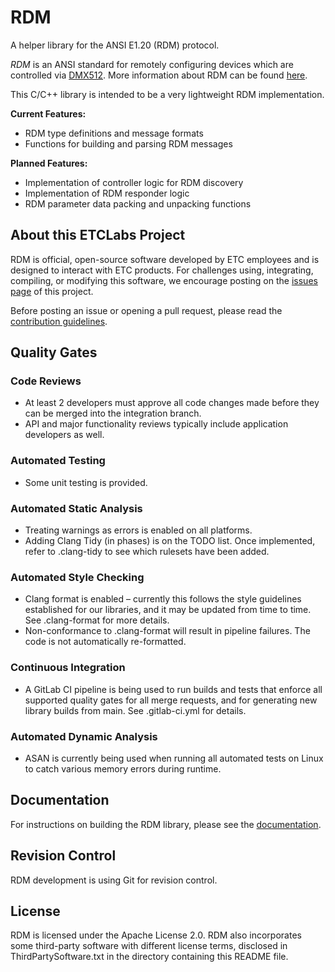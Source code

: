 # RDM

A helper library for the ANSI E1.20 (RDM) protocol.

*RDM* is an ANSI standard for remotely configuring devices which are controlled via
[DMX512](https://en.wikipedia.org/wiki/DMX512). More information about RDM can be found
[here](http://www.rdmprotocol.org).

This C/C++ library is intended to be a very lightweight RDM implementation.

**Current Features:**

* RDM type definitions and message formats
* Functions for building and parsing RDM messages

**Planned Features:**

* Implementation of controller logic for RDM discovery
* Implementation of RDM responder logic
* RDM parameter data packing and unpacking functions

## About this ETCLabs Project

RDM is official, open-source software developed by ETC employees and is designed to interact with
ETC products. For challenges using, integrating, compiling, or modifying this software, we
encourage posting on the [issues page](https://github.com/ETCLabs/RDM/issues) of this project.

Before posting an issue or opening a pull request, please read the
[contribution guidelines](./CONTRIBUTING.md).

## Quality Gates

### Code Reviews

* At least 2 developers must approve all code changes made before they can be merged into the integration branch.
* API and major functionality reviews typically include application developers as well.

### Automated Testing

* Some unit testing is provided.

### Automated Static Analysis

* Treating warnings as errors is enabled on all platforms.
* Adding Clang Tidy (in phases) is on the TODO list. Once implemented, refer to
.clang-tidy to see which rulesets have been added.

### Automated Style Checking

* Clang format is enabled – currently this follows the style guidelines established for our libraries,
 and it may be updated from time to time. See .clang-format for more details.
* Non-conformance to .clang-format will result in pipeline failures.  The code is not automatically re-formatted.

### Continuous Integration

* A GitLab CI pipeline is being used to run builds and tests that enforce all supported quality gates for all merge
requests, and for generating new library builds from main. See .gitlab-ci.yml for details.

### Automated Dynamic Analysis

* ASAN is currently being used when running all automated tests on Linux to catch various memory errors during runtime.

## Documentation

For instructions on building the RDM library, please see the
[documentation](https://etclabs.github.io/RDMDocs).

## Revision Control

RDM development is using Git for revision control.

## License

RDM is licensed under the Apache License 2.0. RDM also incorporates some third-party software with different license terms, disclosed in ThirdPartySoftware.txt in the directory containing this
README file.
